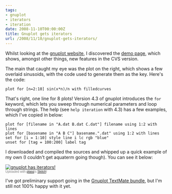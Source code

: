 ```yaml
---
tags:
- gnuplot
- iterators
- iteration
date: 2008-11-10T00:00:00Z
title: Gnuplot gets iterators
url: /2008/11/10/gnuplot-gets-iterators/
---
```


Whilst looking at the [gnuplot website](http://www.gnuplot.info/ "gnuplot homepage"), I discovered the [demo page](http://gnuplot.sourceforge.net/demo_4.3/ "Demo scripts for gnuplot CVS version"), which shows, amongst other things, new features in the CVS version. 

The main that caught my eye was the plot on the right, which shows a few overlaid sinusoids, with the code used to generate them as the key. Here's the code:

    plot for [n=2:10] sin(x*n)/n with filledcurves

That's right, one line for 8 plots! Version 4.3 of gnuplot introduces the `for` keyword, which lets you sweep through numerical parameters and loop through strings. The help (see `help iteration` with 4.3) has a few examples, which I've copied in below:

    plot for [filename in "A.dat B.dat C.dat"] filename using 1:2 with lines
    plot for [basename in "A B C"] basename.".dat" using 1:2 with lines
    set for [i = 1:10] style line i lc rgb "blue"
    unset for [tag = 100:200] label tag

I downloaded and compiled the sources and whipped up a quick example of my own (I couldn't get aquaterm going though). You can see it below:

<div class="thumbnail"><a href="http://skitch.com/mattfoster/5gp6/gnuplot-has-iterators"><img src="http://img.skitch.com/20081110-dhu9jhct8hha9qhpwiutji3cg7.preview.jpg" alt="gnuplot has iterators!" /></a><br /><span style="font-family: Lucida Grande, Trebuchet, sans-serif, Helvetica, Arial; font-size: 10px; color: #808080">Uploaded with <a href="http://plasq.com/">plasq</a>'s <a href="http://skitch.com">Skitch</a>!</span></div>

I've got preliminary support going in the [Gnuplot TextMate bundle](https://github.com/mattfoster/gnuplot-tmbundle), but I'm still not 100% happy with it yet.
